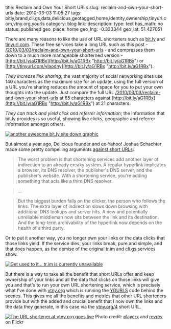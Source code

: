 title: Reclaim and Own Your Short URLs
slug: reclaim-and-own-your-short-urls
date: 2010-03-03 11:05:27
tags: bitly,brand,cli.gs,data,delicious,geotagged,home,identity,ownership,tinyurl.com,vtny.org,yourls
category: blog
link: 
description: 
type: text
has_math: no
status: published
geo_place: home
geo_lng: -0.333344
geo_lat: 51.427051

There are many reasons to like the use of URL shorteners such as [bit.ly](http://bit.ly "http://bit.ly") and [tinyurl.com](http://tinyurl.com "http://tinyurl.com"). These free services take a long URL such as this post - [/2010/03/03/reclaim-and-own-your-short-urls](/2010/03/03/reclaim-and-own-your-short-urls "/2010/03/03/reclaim-and-own-your-short-urls") - and compresses them down to a much more manageable shorterned version - [http://bit.ly/aG1RBx](http://bit.ly/aG1RBx "http://bit.ly/aG1RBx") or [http://tinyurl.com/ylaodny](http://bit.ly/aG1RBx "http://bit.ly/aG1RBx").

<!-- TEASER_END -->

*They increase link sharing*; the vast majority of social networking sites use 140 characters as the maximum size for an update, using the full version of a URL you're sharing reduces the amount of space for you to put your own thoughts into the update. Just compare the full URL [/2010/03/03/reclaim-and-own-your-short-urls](/2010/03/03/reclaim-and-own-your-short-urls "/2010/03/03/reclaim-and-own-your-short-urls") at 65 characters against [http://bit.ly/aG1RBx](http://bit.ly/aG1RBx "http://bit.ly/aG1RBx") at 21 characters.

*They can track and yield click and referrer information*; the information that bit.ly provides is so useful, showing live clicks, geographic and referrer information amongst others.

[![another awesome bit.ly site down graphic](http://farm4.static.flickr.com/3414/3275068102_f753109c3e_d.jpg)](http://www.flickr.com/photos/revrev/3275068102/ "another")

But almost a year ago, Delicious founder and ex-Yahoo! Joshua Schachter made some pretty compelling arguments [against short URLs](http://joshua.schachter.org/2009/04/on-url-shorteners.html "http://joshua.schachter.org/2009/04/on-url-shorteners.html"):



> The worst problem is that shortening services add another layer of indirection to an already creaky system. A regular hyperlink implicates a browser, its DNS resolver, the publisher's DNS server, and the publisher's website. With a shortening service, you're adding something that acts like a third DNS resolver.



> ...



> But the biggest burden falls on the clicker, the person who follows the links. The extra layer of indirection slows down browsing with additional DNS lookups and server hits. A new and potentially unreliable middleman now sits between the link and its destination. And the long-term archivability of the hyperlink now depends on the health of a third party.


Or to put it another way, you no longer own your links or the data clicks that those links yield. If the service dies, your links break, pure and simple, and that does happen, as the demise of the original [tr.im](http://www.guardian.co.uk/technology/blog/2009/aug/10/url-shortening-shutdown-trim-bitly "http://www.guardian.co.uk/technology/blog/2009/aug/10/url-shortening-shutdown-trim-bitly") and [cli.gs](http://www.downloadsquad.com/2009/10/05/cli-gs-url-shortener-closes-up-shop/ "http://www.downloadsquad.com/2009/10/05/cli-gs-url-shortener-closes-up-shop/") services show.

[![Get used to it... tr.im is currently unavailable](http://farm4.static.flickr.com/3502/3812229111_b782326e13_d.jpg)](http://www.flickr.com/photos/playerx/3812229111/ "Get used to it... tr.im is currently unavailable")

But there is a way to take all the benefit that short URLs offer and keep ownership of your links and all the data that clicks on those links will give you and that's to run your own URL shortening service, which is precisely what I've done with [vtny.org](http://vtny.org/ "http://vtny.org/") which is running the [YOURLS](http://yourls.org/ "http://yourls.org/") code behind the scenes. This gives me all the benefits and metrics that other URL shorteners provide but with the added and crucial benefit that I now own the links and the data they generate, in this case via the [vtny.org/4](http://vtny.org/4 "http://vtny.org/4") short URL.

[![The URL shortener at vtny.org goes live](http://farm5.static.flickr.com/4023/4403812096_e8bce41c98.jpg)](http://www.flickr.com/photos/vicchi/4403812096/ "The URL shortener at vtny.org goes live")
Photo credit: [playerx](http://www.flickr.com/photos/playerx/3812229111/ "http://www.flickr.com/photos/playerx/3812229111/") and [revrev](http://www.flickr.com/photos/revrev/3275068102/ "http://www.flickr.com/photos/revrev/3275068102/") on Flickr


